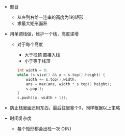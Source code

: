 * 题目
    * 从左到右给一连串的高度为1的矩形
    * 求最大矩形面积

* 用单调栈做，维护一个栈，高度递增
    * 对于每个高度
        * 大于栈顶 直接入栈
        * 小于等于栈顶

        ``` cpp
        int width = 0;
        while (s.size() && x < s.top().height) {
            width += s.top().width;
            ans = max(ans, width * s.top().height);
            s.pop();
        }
        s.push({x, width + 1});
        ```

* 防止栈里面还用东西，最后往里塞个0，同样根据以上策略

* 时间复杂度
    * 每个矩形都会出栈一次 O(N)